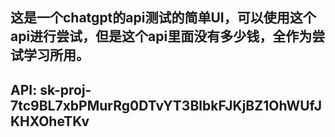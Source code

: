 ## 这是一个chatgpt的api测试的简单UI，可以使用这个api进行尝试，但是这个api里面没有多少钱，全作为尝试学习所用。
## API: sk-proj-7tc9BL7xbPMurRg0DTvYT3BlbkFJKjBZ1OhWUfJKHXOheTKv
